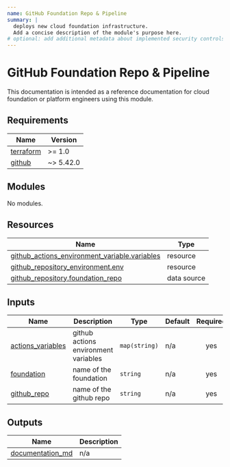 ```yaml
---
name: GitHub Foundation Repo & Pipeline
summary: |
  deploys new cloud foundation infrastructure.
  Add a concise description of the module's purpose here.
# optional: add additional metadata about implemented security controls
---
```


# GitHub Foundation Repo & Pipeline

This documentation is intended as a reference documentation for cloud foundation or platform engineers using this module.

<!-- BEGIN_TF_DOCS -->
## Requirements

| Name | Version |
|------|---------|
| <a name="requirement_terraform"></a> [terraform](#requirement\_terraform) | >= 1.0 |
| <a name="requirement_github"></a> [github](#requirement\_github) | ~> 5.42.0 |

## Modules

No modules.

## Resources

| Name | Type |
|------|------|
| [github_actions_environment_variable.variables](https://registry.terraform.io/providers/integrations/github/latest/docs/resources/actions_environment_variable) | resource |
| [github_repository_environment.env](https://registry.terraform.io/providers/integrations/github/latest/docs/resources/repository_environment) | resource |
| [github_repository.foundation_repo](https://registry.terraform.io/providers/integrations/github/latest/docs/data-sources/repository) | data source |

## Inputs

| Name | Description | Type | Default | Required |
|------|-------------|------|---------|:--------:|
| <a name="input_actions_variables"></a> [actions\_variables](#input\_actions\_variables) | github actions environment variables | `map(string)` | n/a | yes |
| <a name="input_foundation"></a> [foundation](#input\_foundation) | name of the foundation | `string` | n/a | yes |
| <a name="input_github_repo"></a> [github\_repo](#input\_github\_repo) | name of the github repo | `string` | n/a | yes |

## Outputs

| Name | Description |
|------|-------------|
| <a name="output_documentation_md"></a> [documentation\_md](#output\_documentation\_md) | n/a |
<!-- END_TF_DOCS -->